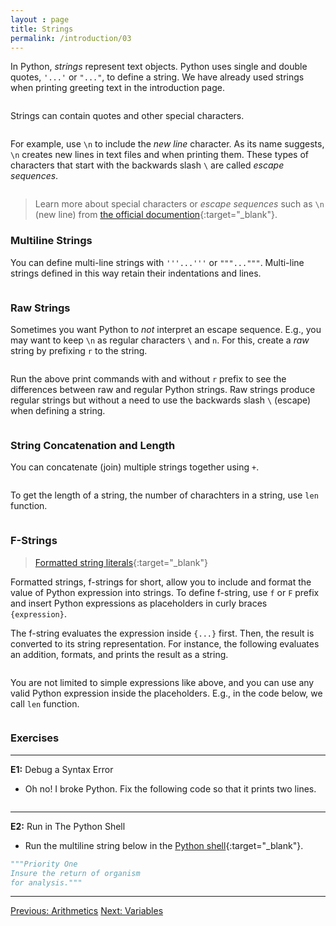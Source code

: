 ```yaml
---
layout : page
title: Strings
permalink: /introduction/03
---
```


In Python, *strings* represent text objects. Python uses single and double quotes,
`'...'` or `"..."`, to define a string. We have already used strings when
printing greeting text in the introduction page.

<div class="language-python highlighter-rouge">
<pre class="highlight"><script type="py-editor" worker>
print('special order')
print("special order")
</script></pre></div>

Strings can contain quotes and other special characters.

<div class="language-python highlighter-rouge">
<pre class="highlight"><script type="py-editor" worker>
print("single quotes '...'")
print('double quotes "..."')
print('or include quotes \" and \' by escaping with \\ character')
</script></pre></div>

For example, use `\n` to include the *new line* character. As its name suggests,
`\n` creates new lines in text files and when printing them. These types of
characters that start with the backwards slash `\` are called *escape sequences*.

<div class="language-python highlighter-rouge">
<pre class="highlight"><script type="py-editor" worker>
print('Priority One\nInsure the return of organism\nfor analysis.')
</script></pre></div>

> Learn more about special characters or *escape sequences* such as `\n`
(new line) from
[the official documention](https://docs.python.org/3/reference/lexical_analysis.html#escape-sequences){:target="_blank"}.

### Multiline Strings

You can define multi-line strings with `'''...'''` or `"""..."""`.
Multi-line strings defined in this way retain their indentations and lines.

<div class="language-python highlighter-rouge">
<pre class="highlight"><script type="py-editor" worker>
print("""Priority One
Insure the return of organism
for analysis.""")
</script></pre></div>

### Raw Strings

Sometimes you want Python to *not* interpret an escape sequence. E.g., you
may want to keep `\n` as regular characters `\` and `n`. For this, create
a *raw* string by prefixing `r` to the string.

<div class="language-python highlighter-rouge">
<pre class="highlight"><script type="py-editor" worker>
print(r"This characters \n are on the same line")
print(r'\t is a tab and \n is a new line sequences')
</script></pre></div>

Run the above print commands with and without `r` prefix to see the differences
between raw and regular Python strings. Raw strings produce regular strings but
without a need to use the backwards slash `\` (escape) when defining a string.

<div class="language-python highlighter-rouge">
<pre class="highlight"><script type="py-editor" worker>
print(r"These are the same two strings\n")
print("These are the same two strings\\n")
</script></pre></div>

### String Concatenation and Length

You can concatenate (join) multiple strings together using `+`.

<div class="language-python highlighter-rouge">
<pre class="highlight"><script type="py-editor" worker>
print("Weyland" + "-" + "Yutani" + " " + "Corporation")
</script></pre></div>

To get the length of a string, the number of charachters in a string, use `len` function.

<div class="language-python highlighter-rouge">
<pre class="highlight"><script type="py-editor" worker>
print(len("cargo"))
</script></pre></div>

### F-Strings

> [Formatted string literals](https://docs.python.org/3/tutorial/inputoutput.html#formatted-string-literals){:target="_blank"}

Formatted strings, f-strings for short, allow you to include and format the value
of Python expression into strings. To define f-string, use `f` or `F` prefix and
insert Python expressions as placeholders in curly braces `{expression}`.

The f-string evaluates the expression inside `{...}` first. Then, the result is
converted to its string representation. For instance, the following evaluates an
addition, formats, and prints the result as a string.

<div class="language-python highlighter-rouge">
<pre class="highlight"><script type="py-editor" worker>
print(f"The new route takes {8 + 10} months to reach Earth.")
</script></pre></div>

You are not limited to simple expressions like above, and you can use any valid
Python expression inside the placeholders. E.g., in the code below, we call `len`
function.

<div class="language-python highlighter-rouge">
<pre class="highlight"><script type="py-editor" worker>
print(f"Word 'Alien' is {len("Alien")} characters long.")
</script></pre></div>

### Exercises

---
**E1:** Debug a Syntax Error

- Oh no! I broke Python. Fix the following code so that it prints two lines.

<div class="language-python highlighter-rouge">
<pre class="highlight"><script type="py-editor" worker>
print("Neo: 'I know kung-fu'\nMorpheus: 'Show me'')
</script></pre></div>

---
**E2:** Run in The Python Shell

- Run the multiline string below in the
[Python shell](/pythonlab/terminal/){:target="_blank"}.

```python
"""Priority One
Insure the return of organism
for analysis."""
```

---

<div class="prevnextlinks">
    <a id="previous" href="02">Previous: Arithmetics</a>
    <a id="next" href="04">Next: Variables</a>
</div>
<script src="{{ '/assets/js/navigation.js' | relative_url }}"></script>
